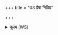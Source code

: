 +++
title = "03 प्रैषा निविद"

+++
<details><summary>मूलम् (WS)</summary>

प्रैषा निविद आप्रियो यजूंषि शिष्टाः पत्नीभिर्वहतेह युक्ताः ।  
एयमगन् बर्हिषां प्रोक्षणीभिर्यज्ञं तन्वाना अदितिः स्वाहा ॥ ३ ॥
</details>